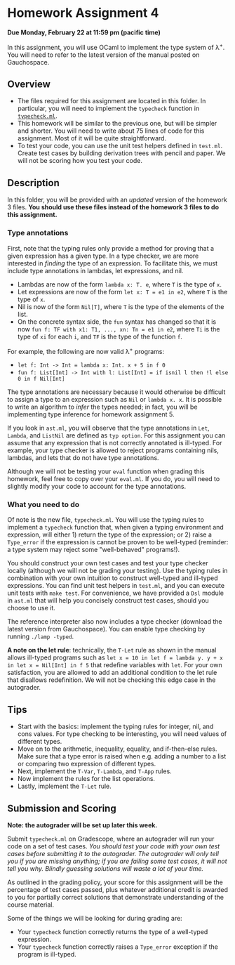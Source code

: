 # Homework Assignment 4

**Due Monday, February 22 at 11:59 pm (pacific time)**

In this assignment, you will use OCaml to implement the type system of
λ<sup>+</sup>. You will need to refer to the latest version of the manual posted
on Gauchospace.

## Overview

* The files required for this assignment are located in this folder. In
  particular, you will need to implement the `typecheck` function in
  [`typecheck.ml`](typecheck.ml).
* This homework will be similar to the previous one, but will be simpler and
  shorter. You will need to write about 75 lines of code for this assignment.
  Most of it will be quite straightforward.
* To test your code, you can use the unit test helpers defined in `test.ml`.
  Create test cases by building derivation trees with pencil and paper. We will
  not be scoring how you test your code.

## Description

In this folder, you will be provided with an _updated_ version of the homework 3
files. **You should use these files instead of the homework 3 files to do this
assignment.**

### Type annotations

First, note that the typing rules only provide a method for proving that a given
expression has a given type. In a type checker, we are more interested in
_finding_ the type of an expression. To facilitate this, we must include type
annotations in lambdas, let expressions, and nil.

* Lambdas are now of the form `lambda x: T. e`, where `T` is the type of `x`.
* Let expressions are now of the form `let x: T = e1 in e2`, where `T` is the
  type of `x`.
* Nil is now of the form `Nil[T]`, where `T` is the type of the elements of the
  list.
* On the concrete syntax side, the `fun` syntax has changed so that it is now
  `fun f: TF with x1: T1, ..., xn: Tn = e1 in e2`, where `Ti` is the
  type of `xi` for each `i`, and `TF` is the type of the function `f`.

For example, the following are now valid λ<sup>+</sup> programs:

* `let f: Int -> Int = lambda x: Int. x + 5 in f 0`
* `fun f: List[Int] -> Int with l: List[Int] = if isnil l then !l else 0 in f Nil[Int]`

The type annotations are necessary because it would otherwise be difficult to
assign a type to an expression such as `Nil` or `lambda x. x`. It is possible to
write an algorithm to _infer_ the types needed; in fact, you will be
implementing type inference for homework assignment 5.

If you look in `ast.ml`, you will observe that the type annotations in `Let`,
`Lambda`, and `ListNil` are defined as `typ option`. For this assignment you can
assume that any expression that is not correctly annotated is ill-typed. For
example, your type checker is allowed to reject programs containing nils,
lambdas, and lets that do not have type annotations.

Although we will not be testing your `eval` function when grading this
homework, feel free to copy over your `eval.ml`. If you do, you will need to
slightly modify your code to account for the type annotations.

### What you need to do 

Of note is the new file, `typecheck.ml`. You will use the typing rules to
implement a `typecheck` function that, when given a typing environment and
expression, will either 1) return the type of the expression; or 2) raise a
`Type_error` if the expression is cannot be proven to be well-typed (reminder: a
type system may reject some "well-behaved" programs!).

You should construct your own test cases and test your type checker locally
(although we will not be grading your testing). Use the typing rules in
combination with your own intuition to construct well-typed and ill-typed
expressions. You can find unit test helpers in `test.ml`, and you can execute
unit tests with `make test`. For convenience, we have provided a `Dsl` module in
`ast.ml` that will help you concisely construct test cases, should you choose
to use it.

The reference interpreter also now includes a type checker (download the latest
version from Gauchospace). You can enable type checking by running `./lamp
-typed`.

**A note on the let rule**: technically, the `T-Let` rule as shown in the manual
allows ill-typed programs such as `let x = 10 in let f = lambda y. y + x in let
x = Nil[Int] in f 5` that redefine variables with `let`. For your own
satisfaction, you are allowed to add an additional condition to the let rule
that disallows redefinition. We will not be checking this edge case in the
autograder.

## Tips

* Start with the basics: implement the typing rules for integer, nil, and cons
  values. For type checking to be interesting, you will need values of different
  types.
* Move on to the arithmetic, inequality, equality, and if-then-else rules. Make
  sure that a type error is raised when e.g. adding a number to a list or
  comparing two expression of different types.
* Next, implement the `T-Var`, `T-Lambda`, and `T-App` rules.
* Now implement the rules for the list operations.
* Lastly, implement the `T-Let` rule.

## Submission and Scoring

**Note: the autograder will be set up later this week.**

Submit `typecheck.ml` on Gradescope, where an autograder will run your code on a
set of test cases. _You should test your code with your own test cases before
submitting it to the autograder. The autograder will only tell you if you are
missing anything; if you are failing some test cases, it will not tell you why.
Blindly guessing solutions will waste a lot of your time._

As outlined in the grading policy, your score for this assignment will be the
percentage of test cases passed, plus whatever additional credit is awarded to
you for partially correct solutions that demonstrate understanding of the course
material.

Some of the things we will be looking for during grading are:
* Your `typecheck` function correctly returns the type of a well-typed
  expression.
* Your `typecheck` function correctly raises a `Type_error` exception if the
  program is ill-typed.
